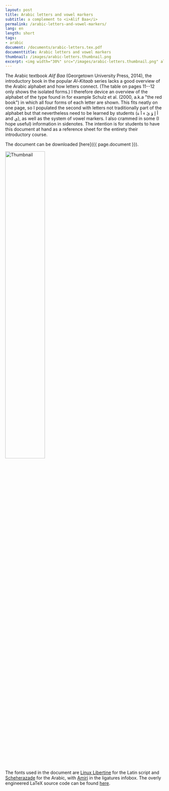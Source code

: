 ```yaml
---
layout: post
title: Arabic letters and vowel markers
subtitle: a complement to <i>Alif Baa</i>
permalink: /arabic-letters-and-vowel-markers/
lang: en
length: short
tags:
- arabic
document: /documents/arabic-letters.tex.pdf
documenttitle: Arabic letters and vowel markers
thumbnail: /images/arabic-letters.thumbnail.png
excerpt: <img width="30%" src="/images/arabic-letters.thumbnail.png" alt="Thumbnail">
---
```


The Arabic textbook *Alif Baa* (Georgetown University Press, 2014), the introductory book in the popular *Al-Kitaab* series lacks a good overview of the Arabic alphabet and how letters connect. (The table on pages 11--12 only shows the isolated forms.) I therefore device an overview of the alphabet of the type found in for example Schulz et&nbsp;al. (2000, a.k.a "the red book") in which all four forms of each letter are shown. This fits neatly on one page, so I populated the second with letters not traditionally part of the alphabet but that nevertheless need to be learned by students (أ إ ؤ ئ ء آ ة and ي), as well as the system of vowel markers. I also crammed in some (I hope useful) information in sidenotes. The intention is for students to have this document at hand as a reference sheet for the entirety their introductory course.

The document can be downloaded [here]({{ page.document }}).

<a href="{{ page.document }}" >
<img width="50%" src="{{ page.thumbnail }}" alt="Thumbnail">
</a>

The fonts used in the document are [Linux Libertine](http://www.linuxlibertine.org/) for the Latin script and [Scheherazade](https://software.sil.org/scheherazade/) for the Arabic, with [Amiri](http://www.amirifont.org/) in the ligatures infobox. The overly engineered LaTeX source code can be found [here](/documents/arabic-letters-and-vowel-markers.tex). 

